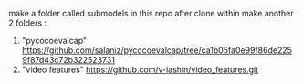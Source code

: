 make a folder called submodels in this repo after clone
within make another 2 folders :
1. "pycocoevalcap"
   https://github.com/salaniz/pycocoevalcap/tree/ca1b05fa0e99f86de2259f87d43c72b322523731
3. "video features"
   https://github.com/v-iashin/video_features.git
